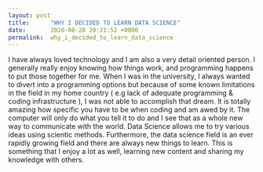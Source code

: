 ```yaml
---
layout: post
title:      "WHY I DECIDED TO LEARN DATA SCIENCE"
date:       2020-08-28 20:21:52 +0000
permalink:  why_i_decided_to_learn_data_science
---
```


  

I have always loved technology and I am also a very detail oriented person. I generally really enjoy knowing how things work, and programming happens to put those together for me.
  When I was in the university, I always wanted to divert into a programming options but because of some known limitations in the field in my home country ( e.g lack of adequate programming & coding infrastructure ), I was not able to accomplish that dream. It is totally amazing how specific you have to be when coding and am awed by it. The computer will only do what you tell it to do and I see that as a whole new way to communicate with the world. Data Science allows me to try various ideas using scientic methods. Furthermore, the data science field is an ever rapidly growing field and there are always new things to learn. This is something that I enjoy a lot as well, learning new content and sharing my knowledge with others.

